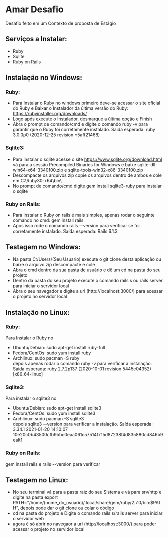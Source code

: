 # Amar Desafio
Desafio feito em um Contexto de proposta de Estágio

## Serviços a Instalar:
*  Ruby
*  Sqlite
*  Ruby on Rails

## Instalação no Windows:
### Ruby:  
*  Para Instalar o Ruby no windows primeiro deve-se acessar o site oficial do Ruby e Baixar o Instalador da última versão do Ruby: https://rubyinstaller.org/downloads/  
*  Logo após execute o Instalador, desmarque a última opção e Finish  
*  Abra o prompt de comando/cmd e digite o comando ruby -v para garantir que o Ruby foi corretamente instalado. Saida esperada: ruby 3.0.0p0 (2020-12-25 revision *5aff21468)  

### Sqlite3:  
*  Para instalar o sqlite acesse o site https://www.sqlite.org/download.html vá para a sessão Precompiled Binaries for Windows e baixe sqlite-dll-win64-x64-3340100.zip e sqlite-tools-win32-x86-3340100.zip  
*  Descompacte os arquivos zip copie os arquivos dentro de ambos e cole em C:\Ruby30-x64\bin\  
*  No prompt de comando/cmd digite gem install sqlite3-ruby para instalar o sqlite  

### Ruby on Rails:  
*  Para instalar o Ruby on rails é mais simples, apenas rodar o seguinte comando no cmd: gem install rails  
*  Após isso rode o comando rails --version para verificar se foi corretamente instalado. Saída esperada: Rails 6.1.3  

## Testagem no Windows:  
*  Na pasta C:/Users/(Seu Usuario) execute o git clone desta aplicação ou baixe o arquivo zip descompacte e cole  
*  Abra o cmd dentro da sua pasta de usuário e dê um cd na pasta do seu projeto
*  Dentro da pasta do seu projeto execute o comando rails s ou rails server para iniciar o servidor local  
*  Abra o seu navegador e digite a url (http://localhost:3000/) para acessar o projeto no servidor local  


## Instalação no Linux:  
### Ruby:  
Para Instalar o Ruby no  
*  Ubuntu/Debian: sudo apt-get install ruby-full  
*  Fedora/CentOs: sudo yum install ruby  
*  Archlinux: sudo pacman -S ruby  
depois apenas rodar o comando ruby -v para verificar a instalação. Saida esperada: ruby 2.7.2p137 (2020-10-01 revision 5445e04352) [x86_64-linux]  

### Sqlite3:  
Para instalar o sqlite3 no
*  Ubuntu/Debian: sudo apt-get install sqlite3  
*  Fedora/CentOs: sudo yum install sqlite3  
*  Archlinux: sudo pacman -S sqlite3   
depois sqlite3 --version para verificar a instalação. Saída esperada: 3.34.1 2021-01-20 14:10:07 10e20c0b43500cfb9bbc0eaa061c57514f715d87238f4d835880cd846b9ealt1

### Ruby on Rails:  
gem install rails e rails --version para verificar  

## Testagem no Linux:  
*  No seu terminal vá para a pasta raiz do seu Sistema e vá para srv/http e digite na pasta export PATH="/home/(nome_do_usuario)/.local/share/gem/ruby/2.7.0/bin:$PATH", depois pode dar o git clone ou colar o código  
*  cd na pasta do projeto e Digite o comando rails s/rails server para iniciar o servidor web  
*  agora é só abrir no navegaor a url (http://localhost:3000/) para poder acessar o projeto no servidor local
